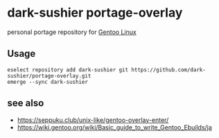 # dark-sushier portage-overlay

personal portage repository for [Gentoo Linux](http://www.gentoo.org/)

## Usage

``` shell
eselect repository add dark-sushier git https://github.com/dark-sushier/portage-overlay.git
emerge --sync dark-sushier
```

## see also

- https://seppuku.club/unix-like/gentoo-overlay-enter/
- https://wiki.gentoo.org/wiki/Basic_guide_to_write_Gentoo_Ebuilds/ja
